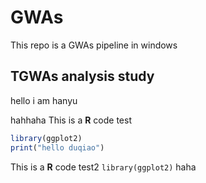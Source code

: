 # GWAs
This repo is a GWAs pipeline in windows
## TGWAs analysis study
hello i am hanyu

hahhaha
This is a **R** code test
```R
library(ggplot2)
print("hello duqiao")
```
This is a **R** code test2 `library(ggplot2)` haha
